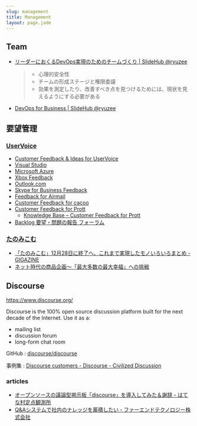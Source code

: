 ```yaml
---
slug: management
title: Management
layout: page.jade
---
```


## Team

- [リーダーにおくるDevOps実現のためのチームづくり \| SlideHub @ryuzee](https://slide.meguro.ryuzee.com/slides/87)
  > - 心理的安全性
  > - チームの形成ステージと権限委譲
  > - 効果を測定したり、改善すべき点を見つけるためには、現状を見えるようにする必要がある
- [DevOps for Business \| SlideHub @ryuzee](https://slide.meguro.ryuzee.com/slides/88)


## 要望管理


### [UserVoice](https://www.uservoice.com/)

- [Customer Feedback &amp; Ideas for UserVoice](https://feedback.uservoice.com/)
- [Visual Studio](https://visualstudio.uservoice.com/forums/121579-visual-studio-2015)
- [Microsoft Azure](https://feedback.azure.com/forums/34192--general-feedback)
- [Xbox Feedback](https://xbox.uservoice.com/forums/363186--new-ideas)
- [Outlook\.com](https://outlook.uservoice.com/forums/284136-outlook-com)
- [Skype for Business Feedback](https://www.skypefeedback.com/)
- [Feedback for Airmail](http://feedback.airmailapp.com/)
- [Customer Feedback for cacoo](http://feedback.cacoo.com/forums/4980-general-ja)
- [Customer Feedback for Prott](http://feedback.prottapp.com/forums/236364-prott-feedback)
  - [Knowledge Base – Customer Feedback for Prott](http://feedback.prottapp.com/knowledgebase)
- [Backlog 要望・問題の報告 フォーラム](http://feedback.backlog.jp/forums/140671-backlog-%E8%A6%81%E6%9C%9B-%E5%95%8F%E9%A1%8C%E3%81%AE%E5%A0%B1%E5%91%8A-%E3%83%95%E3%82%A9%E3%83%BC%E3%83%A9%E3%83%A0)

### [たのみこむ](http://www.tanomi.com/)

- [「たのみこむ」12月28日に終了へ、これまで実現したモノいろいろまとめ \- GIGAZINE](http://gigazine.net/news/20111101_tanomicom/)
- [ネット時代の商品企画～「最大多数の最大幸福」への挑戦](http://internet.watch.impress.co.jp/www/column/shohin/02.htm)


## Discourse

https://www.discourse.org/

Discourse is the 100% open source discussion platform built for the next decade of the Internet. Use it as a:

- mailing list
- discussion forum
- long-form chat room

GitHub
: [discourse/discourse](https://github.com/discourse/discourse)

事例集
: [Discourse customers \- Discourse \- Civilized Discussion](http://www.discourse.org/customers)

### articles

- [オープンソースの議論型掲示板「discourse」を導入してみた＆謝辞 \- はてな村定点観測所](http://hatebu.me/entry/2017/06/02/170757)
- [Q&Aシステムで社内のナレッジを蓄積したい \- ファーエンドテクノロジー株式会社](https://www.farend.co.jp/blog/2016/04/discourse/)
